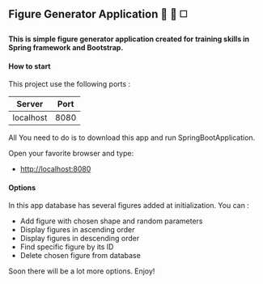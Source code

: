 ## Figure Generator Application :red_circle: :large_blue_diamond: :white_medium_square:

#### This is simple figure generator application created for training skills in Spring framework and Bootstrap.

#### How to start

This project use the following ports :

| Server     | Port |
|------------|------|
| localhost  | 8080 |

All You need to do is to download this app and run SpringBootApplication.

Open your favorite browser and type:

* [http://localhost:8080](http://localhost:8080)

#### Options

In this app database has several figures added at initialization.
You can :
- Add figure with chosen shape and random parameters
- Display figures in ascending order
- Display figures in descending order
- Find specific figure by its ID
- Delete chosen figure from database

Soon there will be a lot more options. Enjoy!
